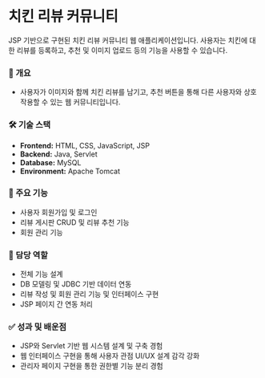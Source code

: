 # 치킨 리뷰 커뮤니티

JSP 기반으로 구현된 치킨 리뷰 커뮤니티 웹 애플리케이션입니다. 사용자는 치킨에 대한 리뷰를 등록하고, 추천 및 이미지 업로드 등의 기능을 사용할 수 있습니다.

### 📌 개요
- 사용자가 이미지와 함께 치킨 리뷰를 남기고, 추천 버튼을 통해 다른 사용자와 상호작용할 수 있는 웹 커뮤니티입니다.

### 🛠 기술 스택
- **Frontend:** HTML, CSS, JavaScript, JSP
- **Backend:** Java, Servlet
- **Database:** MySQL
- **Environment:** Apache Tomcat

### 🧩 주요 기능
- 사용자 회원가입 및 로그인
- 리뷰 게시판 CRUD 및 리뷰 추천 기능
- 회원 관리 기능

### 💼 담당 역할
- 전체 기능 설계
- DB 모델링 및 JDBC 기반 데이터 연동
- 리뷰 작성 및 회원 관리 기능 및 인터페이스 구현
- JSP 페이지 간 연동 처리

### ✅ 성과 및 배운점
- JSP와 Servlet 기반 웹 시스템 설계 및 구축 경험
- 웹 인터페이스 구현을 통해 사용자 관점 UI/UX 설계 감각 강화
- 관리자 페이지 구현을 통한 권한별 기능 분리 경험
